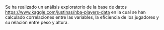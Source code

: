 Se ha realizado un análisis exploratorio de la base de datos https://www.kaggle.com/justinas/nba-players-data en la cual se han calculado correlaciones entre las variables, la eficiencia de los jugadores y su relación entre peso y altura.
